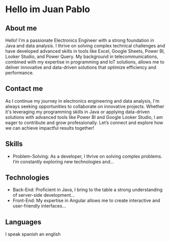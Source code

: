 # Hello im Juan Pablo

## About me

Hello! I'm a passionate Electronics Engineer with a strong foundation in Java and data analysis. I thrive on solving complex technical challenges and have developed advanced skills in tools like Excel, Google Sheets, Power BI, Looker Studio, and Power Query. My background in telecommunications, combined with my expertise in programming and IoT solutions, allows me to deliver innovative and data-driven solutions that optimize efficiency and performance.

## Contact me

As I continue my journey in electronics engineering and data analysis, I'm always seeking opportunities to collaborate on innovative projects. Whether it's leveraging my programming skills in Java or applying data-driven solutions with advanced tools like Power BI and Google Looker Studio, I am eager to contribute and grow professionally. Let’s connect and explore how we can achieve impactful results together!

## Skills

- Problem-Solving: As a developer, I thrive on solving complex problems. I’m constantly exploring new technologies and...

## Technologies

- Back-End: Proficient in Java, I bring to the table a strong understanding of server-side development...
- Front-End: My expertise in Angular allows me to create interactive and user-friendly interfaces...

## Languages

I speak spanish an english
